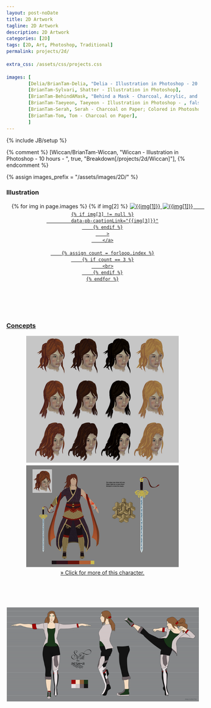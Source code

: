 ```yaml
---
layout: post-noDate
title: 2D Artwork
tagline: 2D Artwork
description: 2D Artwork
categories: [2D]
tags: [2D, Art, Photoshop, Traditional]
permalink: projects/2d/

extra_css: /assets/css/projects.css

images: [
        [Delia/BrianTam-Delia, "Delia - Illustration in Photoshop - 20 hours - ", true, "Breakdown[/projects/2d/Delia]"],
		[BrianTam-Sylvari, Shatter - Illustration in Photoshop],
		[BrianTam-BehindAMask, "Behind a Mask - Charcoal, Acrylic, and Newspaper on Canvas"],
		[BrianTam-Taeyeon, Taeyeon - Illustration in Photoshop - , false, "Breakdown[/projects/2d/Taeyeon]"],
		[BrianTam-Serah, Serah - Charcoal on Paper; Colored in Photoshop],
		[BrianTam-Tom, Tom - Charcoal on Paper],
		]
---
```

{% include JB/setup %}

{% comment %}
        [Wiccan/BrianTam-Wiccan, "Wiccan - Illustration in Photoshop - 10 hours - ", true, "Breakdown[/projects/2d/Wiccan]"],
        {% endcomment %}

{% assign images_prefix = "/assets/images/2D/" %}

<h3>Illustration</h3>

<div class="projects-grid" id="slideshow" style="text-align: center;">
    {% for img in page.images %}
    	{% if img[2] %}
    		<a href="{{images_prefix}}{{img[0]}}.png" class="project-container">
            <img src="{{images_prefix}}{{img[0]}}-tn.png" class="img-responsive" alt="{{img[1]}}" style="margin: 1px; margin-bottom: 3px"
    	{% else %}
        <a href="{{images_prefix}}{{img[0]}}.jpg" class="project-container">
            <img src="{{images_prefix}}{{img[0]}}-tn.jpg" class="img-responsive" alt="{{img[1]}}" style="margin: 1px; margin-bottom: 3px"
        {% endif %}
        
        {% if img[3] != null %}
        	 data-pb-captionLink="{{img[3]}}"
        {% endif %}
        >
        </a>

        {% assign count = forloop.index %}
        {% if count == 3 %}
        <br>
        {% endif %}
    {% endfor %}
</div>

<script>
    $('#slideshow').photobox('a', {history:false, time:0, counter:false});
</script>

<br><br><br><br>


<h3>Concepts</h3>
<div class="projects-grid" style="text-align: center;">

<a href="/projects/3d/zhufeitian/#concepts" class="project-container">
    <img src="/assets/images/CS/concept/hairstyles-tn.png" class="img-responsive" style="margin: 1px; margin-bottom: 3px">
    <img src="/assets/images/CS/concept/concept-v5-tn.png" class="img-responsive" style="margin: 1px; margin-bottom: 3px">
    <br>» Click for more of this character.
</a>

<br><br><br><br>
<a href="/projects/3d/siristi" class="project-container">
    <img src="/assets/images/Siristi/siristi-01concept-tn.png" class="img-responsive" style="margin: 1px; margin-bottom: 3px">
</a>

</div>
